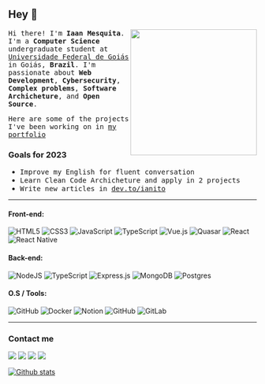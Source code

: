 ## Hey 👋
<img align="right" style="width:16rem; height:auto" src="https://i.pinimg.com/originals/68/6f/61/686f61a923775e73e7d3d08b70be4d6e.gif"/>
<p>
<samp>Hi there! I'm <b>Iaan Mesquita</b>.</samp>
<samp>I'm a <b>Computer Science</b> undergraduate student at <a href="https://www.ufg.br/">Universidade Federal de Goiás</a> in Goiás, <b>Brazil</b>. I'm passionate about <b>Web Development</b>, <b>Cybersecurity</b>, <b>Complex problems</b>, <b>Software Archicheture</b>, </b>and <b>Open Source</b>.</samp>

<samp>Here are some of the projects I've been working on in [my portfolio][website]</samp>
	
</samp>

</p>


### Goals for 2023
- <samp>Improve my English for fluent conversation</samp>
- <samp>Learn Clean Code Archicheture and apply in 2 projects</samp>
- <samp>Write new articles in [dev.to/ianito][devto]</samp>


<hr/>

#### Front-end:
![HTML5](https://img.shields.io/badge/html5-%23E34F26.svg?style=for-the-badge&logo=html5&logoColor=white)
![CSS3](https://img.shields.io/badge/css3-%231572B6.svg?style=for-the-badge&logo=css3&logoColor=white)
![JavaScript](https://img.shields.io/badge/-JavaScript-000000?style=for-the-badge&logo=javascript)
![TypeScript](https://img.shields.io/badge/typescript-%23007ACC.svg?style=for-the-badge&logo=typescript&logoColor=white)
![Vue.js](https://img.shields.io/badge/vuejs-%2335495e.svg?style=for-the-badge&logo=vuedotjs&logoColor=%234FC08D)
![Quasar](https://img.shields.io/badge/Quasar-16B7FB?style=for-the-badge&logo=quasar&logoColor=black)
![React](https://img.shields.io/badge/react-%2320232a.svg?style=for-the-badge&logo=React&logoColor=%2361DAFB)
![React Native](https://img.shields.io/badge/react_native-%2320232a.svg?style=for-the-badge&logo=React&logoColor=%2361DAFB)



#### Back-end:
![NodeJS](https://img.shields.io/badge/node.js-6DA55F?style=for-the-badge&logo=node.js&logoColor=white)
![TypeScript](https://img.shields.io/badge/typescript-%23007ACC.svg?style=for-the-badge&logo=typescript&logoColor=white)
![Express.js](https://img.shields.io/badge/express.js-%23404d59.svg?style=for-the-badge&logo=express&logoColor=%2361DAFB)
![MongoDB](https://img.shields.io/badge/MongoDB-%234ea94b.svg?style=for-the-badge&logo=mongodb&logoColor=white)
![Postgres](https://img.shields.io/badge/postgres-%23316192.svg?style=for-the-badge&logo=postgresql&logoColor=white)

#### O.S / Tools:
![GitHub](https://img.shields.io/badge/manjaro-%23181717.svg?style=for-the-badge&logo=manjaro)
![Docker](https://img.shields.io/badge/docker-%230db7ed.svg?style=for-the-badge&logo=docker&logoColor=white)
![Notion](https://img.shields.io/badge/Notion-%23000000.svg?style=for-the-badge&logo=notion&logoColor=white)
![GitHub](https://img.shields.io/badge/github-%23121011.svg?style=for-the-badge&logo=github&logoColor=white)
![GitLab](https://img.shields.io/badge/gitlab-%23181717.svg?style=for-the-badge&logo=gitlab&logoColor=white)



<hr/>

### Contact me

[<img src="https://img.shields.io/badge/linkedin-%230077B5.svg?style=for-the-badge&logo=linkedin&logoColor=white"/>][linkedin]
[<img src="https://img.shields.io/badge/dev.to-0A0A0A?style=for-the-badge&logo=dev.to&logoColor=white"/>][devto]
[<img src="https://img.shields.io/badge/Twitter-%231DA1F2.svg?style=for-the-badge&logo=Twitter&logoColor=white"/>][twitter]
[<img src="https://img.shields.io/badge/Gmail-D14836?style=for-the-badge&logo=gmail&logoColor=white"/>][gmail]



[![Github stats](https://github-readme-stats.vercel.app/api?username=ianitow&show_icons=true&include_all_commits=true&theme=synthwave)](https://github.com/ianitow/github-readme-stats)


[website]: https://ianitow.github.io/
[twitter]: https://twitter.com/_ianito
[linkedin]: https://www.linkedin.com/in/iaanmesquita/?locale=en_US
[devto]: https://dev.to/ianito
[gmail]: mailto:iaan.developer@gmail.com

